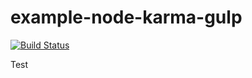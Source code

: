 # example-node-karma-gulp 

[![Build Status](https://travis-ci.org/roblayton/example-node-karma-gulp.svg?branch=master)](https://travis-ci.org/roblayton/example-node-karma-gulp)

Test
